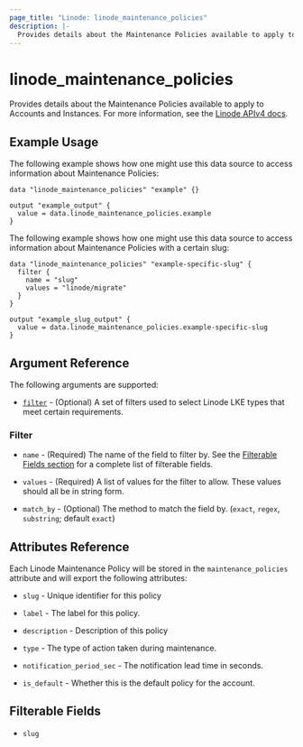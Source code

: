 ```yaml
---
page_title: "Linode: linode_maintenance_policies"
description: |-
  Provides details about the Maintenance Policies available to apply to Accounts and Instances.
---
```


# linode\_maintenance\_policies

Provides details about the Maintenance Policies available to apply to Accounts and Instances.
For more information, see the [Linode APIv4 docs](TODO).

## Example Usage

The following example shows how one might use this data source to access information about Maintenance Policies:

```hcl
data "linode_maintenance_policies" "example" {}

output "example_output" {
  value = data.linode_maintenance_policies.example
}
```

The following example shows how one might use this data source to access information about Maintenance Policies with a certain slug:

```hcl
data "linode_maintenance_policies" "example-specific-slug" {
  filter {
    name = "slug"
    values = "linode/migrate"
  }
}

output "example_slug_output" {
  value = data.linode_maintenance_policies.example-specific-slug
}
```

## Argument Reference

The following arguments are supported:

* [`filter`](#filter) - (Optional) A set of filters used to select Linode LKE types that meet certain requirements.

### Filter

* `name` - (Required) The name of the field to filter by. See the [Filterable Fields section](#filterable-fields) for a complete list of filterable fields.

* `values` - (Required) A list of values for the filter to allow. These values should all be in string form.

* `match_by` - (Optional) The method to match the field by. (`exact`, `regex`, `substring`; default `exact`)

## Attributes Reference

Each Linode Maintenance Policy will be stored in the `maintenance_policies` attribute and will export the following attributes:

* `slug` - Unique identifier for this policy

* `label` - The label for this policy.

* `description` - Description of this policy

* `type` - The type of action taken during maintenance.

* `notification_period_sec` - The notification lead time in seconds.

* `is_default` - Whether this is the default policy for the account.

## Filterable Fields

* `slug`
